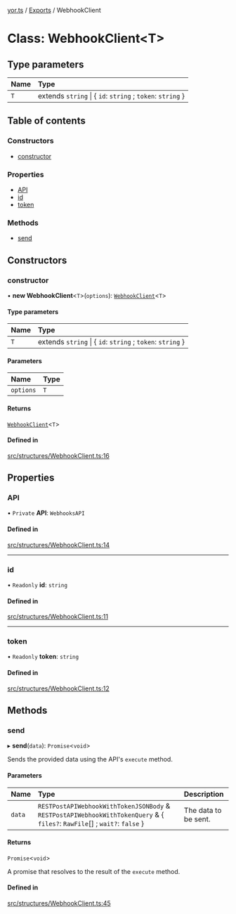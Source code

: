[yor.ts](../README.md) / [Exports](../modules.md) / WebhookClient

# Class: WebhookClient\<T\>

## Type parameters

| Name | Type |
| :------ | :------ |
| `T` | extends `string` \| \{ `id`: `string` ; `token`: `string`  } |

## Table of contents

### Constructors

- [constructor](WebhookClient.md#constructor)

### Properties

- [API](WebhookClient.md#api)
- [id](WebhookClient.md#id)
- [token](WebhookClient.md#token)

### Methods

- [send](WebhookClient.md#send)

## Constructors

### constructor

• **new WebhookClient**\<`T`\>(`options`): [`WebhookClient`](WebhookClient.md)\<`T`\>

#### Type parameters

| Name | Type |
| :------ | :------ |
| `T` | extends `string` \| \{ `id`: `string` ; `token`: `string`  } |

#### Parameters

| Name | Type |
| :------ | :------ |
| `options` | `T` |

#### Returns

[`WebhookClient`](WebhookClient.md)\<`T`\>

#### Defined in

[src/structures/WebhookClient.ts:16](https://github.com/OreOreki/yor.ts/blob/f601845/src/structures/WebhookClient.ts#L16)

## Properties

### API

• `Private` **API**: `WebhooksAPI`

#### Defined in

[src/structures/WebhookClient.ts:14](https://github.com/OreOreki/yor.ts/blob/f601845/src/structures/WebhookClient.ts#L14)

___

### id

• `Readonly` **id**: `string`

#### Defined in

[src/structures/WebhookClient.ts:11](https://github.com/OreOreki/yor.ts/blob/f601845/src/structures/WebhookClient.ts#L11)

___

### token

• `Readonly` **token**: `string`

#### Defined in

[src/structures/WebhookClient.ts:12](https://github.com/OreOreki/yor.ts/blob/f601845/src/structures/WebhookClient.ts#L12)

## Methods

### send

▸ **send**(`data`): `Promise`\<`void`\>

Sends the provided data using the API's `execute` method.

#### Parameters

| Name | Type | Description |
| :------ | :------ | :------ |
| `data` | `RESTPostAPIWebhookWithTokenJSONBody` & `RESTPostAPIWebhookWithTokenQuery` & \{ `files?`: `RawFile`[] ; `wait?`: ``false``  } | The data to be sent. |

#### Returns

`Promise`\<`void`\>

A promise that resolves to the result of the `execute` method.

#### Defined in

[src/structures/WebhookClient.ts:45](https://github.com/OreOreki/yor.ts/blob/f601845/src/structures/WebhookClient.ts#L45)
